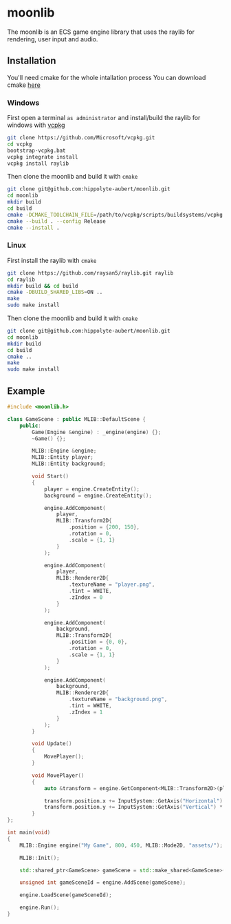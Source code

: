 # moonlib
The moonlib is an ECS game engine library that uses the raylib for rendering, user input and audio.

## Installation
You'll need cmake for the whole intallation process
You can download cmake [here](https://cmake.org/download/)

### Windows
First open a terminal ``as administrator`` and install/build the raylib for windows with [vcpkg](https://github.com/microsoft/vcpkg)

```bash
git clone https://github.com/Microsoft/vcpkg.git
cd vcpkg
bootstrap-vcpkg.bat
vcpkg integrate install
vcpkg install raylib
```

Then clone the moonlib and build it with `cmake`

```bash
git clone git@github.com:hippolyte-aubert/moonlib.git
cd moonlib
mkdir build
cd build
cmake -DCMAKE_TOOLCHAIN_FILE=/path/to/vcpkg/scripts/buildsystems/vcpkg.cmake ..
cmake --build . --config Release
cmake --install .
```

### Linux

First install the raylib with `cmake`

```bash
git clone https://github.com/raysan5/raylib.git raylib
cd raylib
mkdir build && cd build
cmake -DBUILD_SHARED_LIBS=ON ..
make
sudo make install
```

Then clone the moonlib and build it with `cmake`

```bash
git clone git@github.com:hippolyte-aubert/moonlib.git
cd moonlib
mkdir build
cd build
cmake ..
make
sudo make install
```

## Example

```cpp
#include <moonlib.h>

class GameScene : public MLIB::DefaultScene {
    public:
        Game(Engine &engine) : _engine(engine) {};
        ~Game() {};

        MLIB::Engine &engine;
        MLIB::Entity player;
        MLIB::Entity background;

        void Start()
        {
            player = engine.CreateEntity();
            background = engine.CreateEntity();

            engine.AddComponent(
                player,
                MLIB::Transform2D{
                    .position = {200, 150},
                    .rotation = 0,
                    .scale = {1, 1}
                }
            );

            engine.AddComponent(
                player,
                MLIB::Renderer2D{
                    .textureName = "player.png",
                    .tint = WHITE,
                    .zIndex = 0
                }
            );

            engine.AddComponent(
                background,
                MLIB::Transform2D{
                    .position = {0, 0},
                    .rotation = 0,
                    .scale = {1, 1}
                }
            );

            engine.AddComponent(
                background,
                MLIB::Renderer2D{
                    .textureName = "background.png",
                    .tint = WHITE,
                    .zIndex = 1
                }
            );
        }

        void Update()
        {
            MovePlayer();
        }

        void MovePlayer()
        {
            auto &transform = engine.GetComponent<MLIB::Transform2D>(player);

            transform.position.x += InputSystem::GetAxis("Horizontal") * 400 * GetFrameTime();
            transform.position.y += InputSystem::GetAxis("Vertical") * 400 * GetFrameTime();
        }
};

int main(void)
{
    MLIB::Engine engine("My Game", 800, 450, MLIB::Mode2D, "assets/");

    MLIB::Init();

    std::shared_ptr<GameScene> gameScene = std::make_shared<GameScene>(engine);

    unsigned int gameSceneId = engine.AddScene(gameScene);

    engine.LoadScene(gameSceneId);

    engine.Run();
}